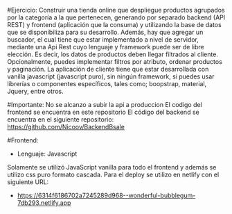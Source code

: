 #Ejercicio:
Construir una tienda online que despliegue productos agrupados por la categoría a
la que pertenecen, generando por separado backend (API REST) y frontend
(aplicación que la consuma) y utilizando la base de datos que se disponibiliza para
su desarrollo.
Además, hay que agregar un buscador, el cual tiene que estar implementado a nivel
de servidor, mediante una Api Rest cuyo lenguaje y framework puede ser de libre
elección. Es decir, los datos de productos deben llegar filtrados al cliente.
Opcionalmente, puedes implementar filtros por atributo, ordenar productos y
paginación.
La aplicación de cliente tiene que estar desarrollada con vanilla javascript
(javascript puro), sin ningún framework, si puedes usar librerías o componentes
específicos, tales como; boopstrap, material, Jquery, entre otros.

#Importante:
No se alcanzo a subir la api a produccion
El codigo del frontend se encuentra en este repositorio
El código del backend se encuentra en el siguiente repositorio: https://github.com/Nicoov/BackendBsale


#Frontend:

- Lenguaje: Javascript

Solamente se utilizó JavaScript vanilla para todo el frontend y además se utilizo css puro formato cascada. 
Para el deploy se utilizo en netlify con el siguiente URL: 
- https://6314f6186702a7245289d968--wonderful-bubblegum-7db293.netlify.app

